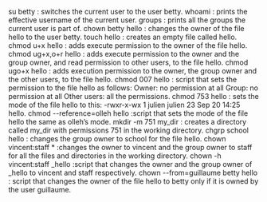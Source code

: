su betty :  switches the current user to the user betty.
whoami : prints the effective username of the current user.
groups : prints all the groups the current user is part of.
chown betty hello  :  changes the owner of the file hello to the user betty.
touch hello :  creates an empty file called hello.
chmod u+x hello : adds execute permission to the owner of the file hello.
chmod ug+x,o+r hello : adds execute permission to the owner and the group owner, and read permission to other users, to the file hello.
chmod ugo+x hello : adds execution permission to the owner, the group owner and the other users, to the file hello.
chmod 007 hello : script that sets the permission to the file hello as follows:
Owner: no permission at all
Group: no permission at all
Other users: all the permissions.
chmod 753 hello : sets the mode of the file hello to this:
-rwxr-x-wx 1 julien julien 23 Sep 20 14:25 hello.
chmod --reference=olleh hello :script that sets the mode of the file hello the same as olleh’s mode.
mkdir -m  751 my_dir : creates a directory called my_dir with permissions 751 in the working directory.
chgrp school hello : changes the group owner to school for the file hello.
chown vincent:staff  * :changes the owner to vincent and the group owner to staff for all the files and directories in the working directory.
chown -h vincent:staff _hello :script that changes the owner and the group owner of _hello to vincent and staff respectively.
chown --from=guillaume betty hello : script that changes the owner of the file hello to betty only if it is owned by the user guillaume.
